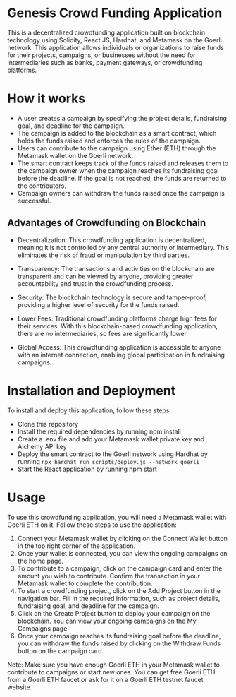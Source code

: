 # Genesis Crowd Funding Application
This is a decentralized crowdfunding application built on blockchain technology using Solidity, React JS, Hardhat, and Metamask on the Goerli network. This application allows individuals or organizations to raise funds for their projects, campaigns, or businesses without the need for intermediaries such as banks, payment gateways, or crowdfunding platforms.

# How it works
- A user creates a campaign by specifying the project details, fundraising goal, and deadline for the campaign.
- The campaign is added to the blockchain as a smart contract, which holds the funds raised and enforces the rules of the campaign.
- Users can contribute to the campaign using Ether (ETH) through the Metamask wallet on the Goerli network.
- The smart contract keeps track of the funds raised and releases them to the campaign owner when the campaign reaches its fundraising goal before the deadline. If the goal is not reached, the funds are returned to the contributors.
- Campaign owners can withdraw the funds raised once the campaign is successful.

## Advantages of Crowdfunding on Blockchain
- Decentralization: This crowdfunding application is decentralized, meaning it is not controlled by any central authority or intermediary. This eliminates the risk of fraud or manipulation by third parties.

- Transparency: The transactions and activities on the blockchain are transparent and can be viewed by anyone, providing greater accountability and trust in the crowdfunding process.

- Security: The blockchain technology is secure and tamper-proof, providing a higher level of security for the funds raised.

- Lower Fees: Traditional crowdfunding platforms charge high fees for their services. With this blockchain-based crowdfunding application, there are no intermediaries, so fees are significantly lower.

- Global Access: This crowdfunding application is accessible to anyone with an internet connection, enabling global participation in fundraising campaigns.

# Installation and Deployment 

To install and deploy this application, follow these steps:

- Clone this repository
- Install the required dependencies by running npm install
- Create a .env file and add your Metamask wallet private key and Alchemy API key
- Deploy the smart contract to the Goerli network using Hardhat by running ```npx hardhat run scripts/deploy.js --network goerli```
- Start the React application by running npm start


# Usage 
To use this crowdfunding application, you will need a Metamask wallet with Goerli ETH on it. Follow these steps to use the application:

1) Connect your Metamask wallet by clicking on the Connect Wallet button in the top right corner of the application.
2) Once your wallet is connected, you can view the ongoing campaigns on the home page.
3) To contribute to a campaign, click on the campaign card and enter the amount you wish to contribute. Confirm the transaction in your Metamask wallet to complete the contribution.
4) To start a crowdfunding project, click on the Add Project button in the navigation bar.
Fill in the required information, such as project details, fundraising goal, and deadline for the campaign.
5) Click on the Create Project button to deploy your campaign on the blockchain.
You can view your ongoing campaigns on the My Campaigns page.
6) Once your campaign reaches its fundraising goal before the deadline, you can withdraw the funds raised by clicking on the Withdraw Funds button on the campaign card.

Note: Make sure you have enough Goerli ETH in your Metamask wallet to contribute to campaigns or start new ones. You can get free Goerli ETH from a Goerli ETH faucet or ask for it on a Goerli ETH testnet faucet website.